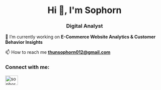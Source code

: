 <h1 align="center">Hi 👋, I'm Sophorn</h1>
<h3 align="center">Digital Analyst </h3>

🔭 I’m currently working on **E-Commerce Website Analytics & Customer Behavior Insights**

📫 How to reach me **thunsophorn012@gmail.com**

<h3 align="left">Connect with me:</h3>
<p align="left">
<a href="https://linkedin.com/in/sophorn-thun/" target="blank"><img align="center" src="https://raw.githubusercontent.com/rahuldkjain/github-profile-readme-generator/master/src/images/icons/Social/linked-in-alt.svg" alt="sophorn-thun/" height="30" width="40" /></a>
</p>
